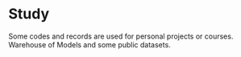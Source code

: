 # Study

  Some codes and records are used for personal projects or courses.
  Warehouse of Models and some public datasets.
